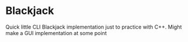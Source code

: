 Blackjack
=========

Quick little CLI Blackjack implementation just to practice with C++. Might make a GUI implementation at some point
